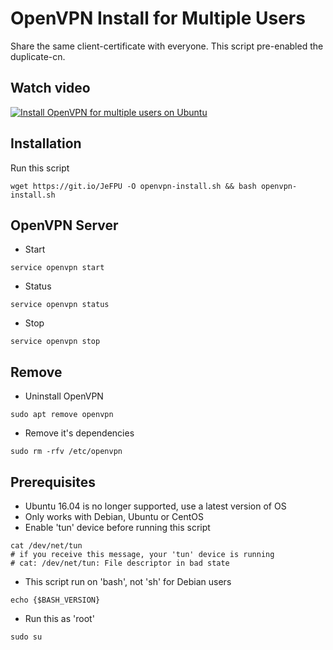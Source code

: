 # OpenVPN Install for Multiple Users
Share the same client-certificate with everyone. This script pre-enabled the duplicate-cn.

## Watch video
[![Install OpenVPN for multiple users on Ubuntu](https://img.youtube.com/vi/lBelfmMkQYU/0.jpg)](https://www.youtube.com/watch?v=lBelfmMkQYU)

## Installation
Run this script
```
wget https://git.io/JeFPU -O openvpn-install.sh && bash openvpn-install.sh
```
## OpenVPN Server
* Start
```
service openvpn start
```
* Status
```
service openvpn status
```
* Stop
```
service openvpn stop
```

## Remove
* Uninstall OpenVPN
```
sudo apt remove openvpn
```

* Remove it's dependencies
```
sudo rm -rfv /etc/openvpn
```

## Prerequisites
* Ubuntu 16.04 is no longer supported, use a latest version of OS
* Only works with Debian, Ubuntu or CentOS
* Enable 'tun' device before running this script
```
cat /dev/net/tun
# if you receive this message, your 'tun' device is running
# cat: /dev/net/tun: File descriptor in bad state
```
* This script run on 'bash', not 'sh' for Debian users
```
echo {$BASH_VERSION}
```
* Run this as 'root'
```
sudo su
```
